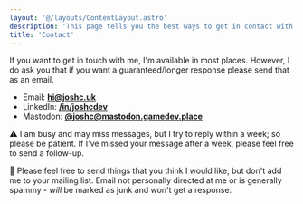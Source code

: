 ```yaml
---
layout: '@/layouts/ContentLayout.astro'
description: 'This page tells you the best ways to get in contact with me!'
title: 'Contact'
---
```


If you want to get in touch with me, I'm available in most places. However, I do ask you that if you want a guaranteed/longer response please send that as an email.

- Email: **[hi@joshc.uk](mailto:hi@joshc.uk)**
- LinkedIn: **[/in/joshcdev](https://www.linkedin.com/in/joshcdev/)**
- Mastodon: **[@joshc@mastodon.gamedev.place](https://mastodon.gamedev.place/@joshc)**


<div class="bg-orange-100 p-5 mt-10 rounded-xl drop-shadow-md">

<p class="mb-5">
    <span aria-hidden="true">⚠️</span> I am busy and may miss messages, but I try to reply within a week; so please be patient.
    If I've missed your message after a week, please feel free to send a follow-up.
</p>

<p>
    <span aria-hidden="true">📨</span> Please feel free to send things that you think I would like, but don't add me to your mailing list. Email not personally directed at me or is generally spammy - <em>will</em> be marked as junk and won't get a response.
</p>

</div>